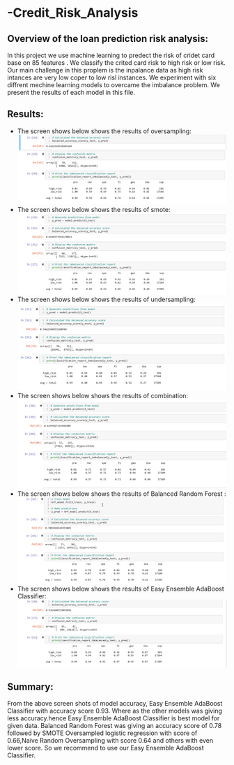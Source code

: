 # -Credit_Risk_Analysis
## Overview of the loan prediction risk analysis:
In this project we use machine learning to predect the risk of cridet card base on 85 features .
We classify the crited card risk to high risk or low risk.
Our main challenge in this proplem is the inpalance data as high risk intances are very low coper to low risl instances.
We experiment with six diffrent mechine learning models to overcame the imbalance problem.
We present the results of each model in this file.
## Results:
* The screen shows below shows the results of oversampling:
![Over_sampling](https://github.com/Zainab1979/-Credit_Risk_Analysis/blob/36c262d366ef3247730baf00c5ae07cb84152996/over%20sampling.png) <br> 
* The screen shows below shows the results of smote:
![smote](https://github.com/Zainab1979/-Credit_Risk_Analysis/blob/36c262d366ef3247730baf00c5ae07cb84152996/smote.png) <br> 
* The screen shows below shows the results of undersampling:
![undersampling](https://github.com/Zainab1979/-Credit_Risk_Analysis/blob/36c262d366ef3247730baf00c5ae07cb84152996/undersambling.png) <br> 
* The screen shows below shows the results of combination:
![combination](https://github.com/Zainab1979/-Credit_Risk_Analysis/blob/36c262d366ef3247730baf00c5ae07cb84152996/combination.png) <br> 
* The screen shows below shows the results of Balanced Random Forest :
![BRF](https://github.com/Zainab1979/-Credit_Risk_Analysis/blob/36c262d366ef3247730baf00c5ae07cb84152996/BRF.png) <br> 
* The screen shows below shows the results of Easy Ensemble AdaBoost Classifier:
![Ada](https://github.com/Zainab1979/-Credit_Risk_Analysis/blob/36c262d366ef3247730baf00c5ae07cb84152996/Ada.png) <br> 
## Summary:
From the above screen shots of model accuracy, Easy Ensemble AdaBoost Classifier with accuracy score 0.93.
Where as the other models was giving less accuracy.hence Easy Ensemble AdaBoost Classifier is best model for given data.
Balanced Random Forest was giving an accuracy score of 0.78 followed by SMOTE Oversampled logistic regression with score of 0.66,Naive Random Oversampling with score 0.64 and others with even lower score.
So we recommend to use our Easy Ensemble AdaBoost Classifier.

